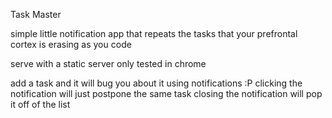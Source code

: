 Task Master

simple little notification app that repeats the tasks that your prefrontal cortex is erasing as you code

serve with a static server
only tested in chrome

add a task and it will bug you about it using notifications :P
clicking the notification will just postpone the same task
closing the notification will pop it off of the list
